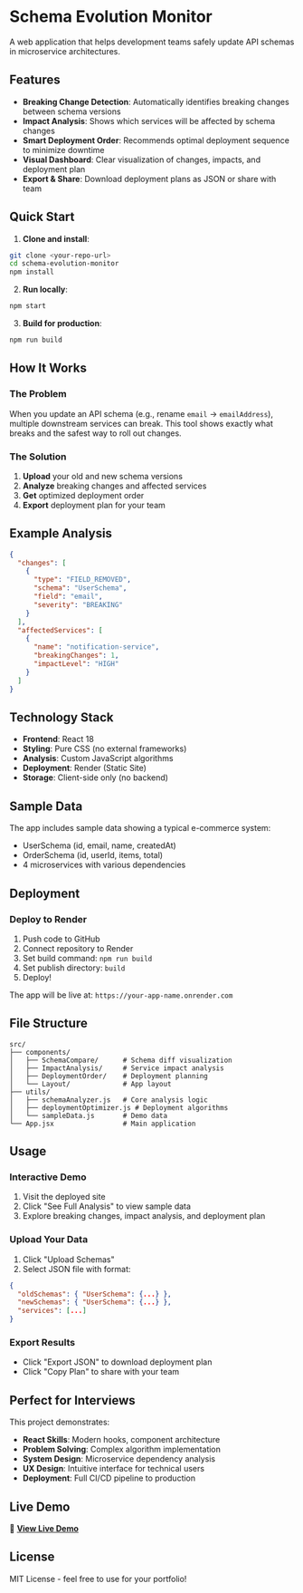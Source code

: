 # Schema Evolution Monitor

A web application that helps development teams safely update API schemas in microservice architectures.

## Features

- **Breaking Change Detection**: Automatically identifies breaking changes between schema versions
- **Impact Analysis**: Shows which services will be affected by schema changes
- **Smart Deployment Order**: Recommends optimal deployment sequence to minimize downtime
- **Visual Dashboard**: Clear visualization of changes, impacts, and deployment plan
- **Export & Share**: Download deployment plans as JSON or share with team

## Quick Start

1. **Clone and install**:
```bash
git clone <your-repo-url>
cd schema-evolution-monitor
npm install
```

2. **Run locally**:
```bash
npm start
```

3. **Build for production**:
```bash
npm run build
```

## How It Works

### The Problem
When you update an API schema (e.g., rename `email` → `emailAddress`), multiple downstream services can break. This tool shows exactly what breaks and the safest way to roll out changes.

### The Solution
1. **Upload** your old and new schema versions
2. **Analyze** breaking changes and affected services
3. **Get** optimized deployment order
4. **Export** deployment plan for your team

## Example Analysis

```json
{
  "changes": [
    {
      "type": "FIELD_REMOVED", 
      "schema": "UserSchema",
      "field": "email",
      "severity": "BREAKING"
    }
  ],
  "affectedServices": [
    {
      "name": "notification-service",
      "breakingChanges": 1,
      "impactLevel": "HIGH"
    }
  ]
}
```

## Technology Stack

- **Frontend**: React 18
- **Styling**: Pure CSS (no external frameworks)
- **Analysis**: Custom JavaScript algorithms
- **Deployment**: Render (Static Site)
- **Storage**: Client-side only (no backend)

## Sample Data

The app includes sample data showing a typical e-commerce system:
- UserSchema (id, email, name, createdAt)
- OrderSchema (id, userId, items, total)
- 4 microservices with various dependencies

## Deployment

### Deploy to Render

1. Push code to GitHub
2. Connect repository to Render
3. Set build command: `npm run build`
4. Set publish directory: `build`
5. Deploy!

The app will be live at: `https://your-app-name.onrender.com`

## File Structure

```
src/
├── components/
│   ├── SchemaCompare/      # Schema diff visualization
│   ├── ImpactAnalysis/     # Service impact analysis
│   ├── DeploymentOrder/    # Deployment planning
│   └── Layout/             # App layout
├── utils/
│   ├── schemaAnalyzer.js   # Core analysis logic
│   ├── deploymentOptimizer.js # Deployment algorithms
│   └── sampleData.js       # Demo data
└── App.jsx                 # Main application
```

## Usage

### Interactive Demo
1. Visit the deployed site
2. Click "See Full Analysis" to view sample data
3. Explore breaking changes, impact analysis, and deployment plan

### Upload Your Data
1. Click "Upload Schemas"
2. Select JSON file with format:
```json
{
  "oldSchemas": { "UserSchema": {...} },
  "newSchemas": { "UserSchema": {...} },
  "services": [...]
}
```

### Export Results
- Click "Export JSON" to download deployment plan
- Click "Copy Plan" to share with your team

## Perfect for Interviews

This project demonstrates:
- **React Skills**: Modern hooks, component architecture
- **Problem Solving**: Complex algorithm implementation
- **System Design**: Microservice dependency analysis
- **UX Design**: Intuitive interface for technical users
- **Deployment**: Full CI/CD pipeline to production

## Live Demo

🚀 **[View Live Demo](https://schema-evolution-monitor.onrender.com)**

## License

MIT License - feel free to use for your portfolio!